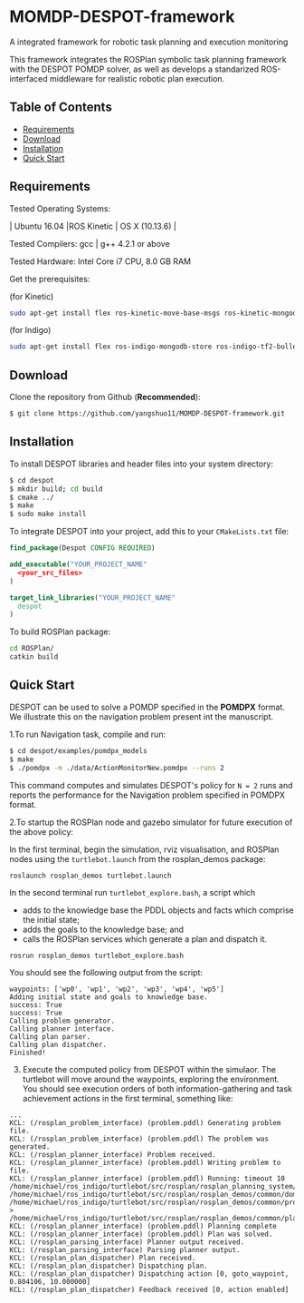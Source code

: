 # MOMDP-DESPOT-framework
A integrated framework for robotic task planning and execution monitoring

This framework integrates the ROSPlan symbolic task planning framework with the DESPOT POMDP solver, as well as develops a standarized ROS-interfaced middleware for realistic robotic plan execution.

## Table of Contents

* [Requirements](#requirements)
* [Download](#download)
* [Installation](#installation)
* [Quick Start](#quick-start)

## Requirements
Tested Operating Systems:

| Ubuntu 16.04 |ROS Kinetic | OS X (10.13.6) | 

Tested Compilers: gcc | g++ 4.2.1 or above

Tested Hardware: Intel Core i7 CPU, 8.0 GB RAM

Get the prerequisites:

(for Kinetic)
```sh
sudo apt-get install flex ros-kinetic-move-base-msgs ros-kinetic-mongodb-store ros-kinetic-tf2-bullet freeglut3-dev python-catkin-tools
```
(for Indigo)
```sh
sudo apt-get install flex ros-indigo-mongodb-store ros-indigo-tf2-bullet freeglut3-dev python-catkin-tools
```

## Download

Clone the repository from Github (**Recommended**):
```bash
$ git clone https://github.com/yangshuo11/MOMDP-DESPOT-framework.git
```

## Installation

To install DESPOT libraries and header files into your system directory:

```bash
$ cd despot
$ mkdir build; cd build
$ cmake ../
$ make
$ sudo make install
```
To integrate DESPOT into your project, add this to your `CMakeLists.txt` file:

```CMake
find_package(Despot CONFIG REQUIRED)

add_executable("YOUR_PROJECT_NAME"
  <your_src_files>
)

target_link_libraries("YOUR_PROJECT_NAME"
  despot
)
```

To build ROSPlan package:
```sh
cd ROSPlan/
catkin build
```

## Quick Start

DESPOT can be used to solve a POMDP specified in the **POMDPX** format. We illustrate this on the navigation problem present int the manuscript.

1.To run Navigation task, compile and run:

```bash
$ cd despot/examples/pomdpx_models
$ make
$ ./pomdpx -m ./data/ActionMonitorNew.pomdpx --runs 2 
```

This command computes and simulates DESPOT's policy for `N = 2` runs and reports the
performance for the Navigation problem specified in POMDPX format.

2.To startup the ROSPlan node and gazebo simulator for future execution of the above policy: 

In the first terminal, begin the simulation, rviz visualisation, and ROSPlan nodes using the `turtlebot.launch` from the rosplan_demos package:
```
roslaunch rosplan_demos turtlebot.launch
```
In the second terminal run `turtlebot_explore.bash`, a script which
- adds to the knowledge base the PDDL objects and facts which comprise the initial state;
- adds the goals to the knowledge base; and
- calls the ROSPlan services which generate a plan and dispatch it.
```
rosrun rosplan_demos turtlebot_explore.bash
```
You should see the following output from the script:
```
waypoints: ['wp0', 'wp1', 'wp2', 'wp3', 'wp4', 'wp5']
Adding initial state and goals to knowledge base.
success: True
success: True
Calling problem generator.
Calling planner interface.
Calling plan parser.
Calling plan dispatcher.
Finished!
```

3. Execute the computed policy from DESPOT within the simulaor.
The turtlebot will move around the waypoints, exploring the environment. You should see execution orders of both information-gathering and task achievement actions in the first terminal, something like:
```
...
KCL: (/rosplan_problem_interface) (problem.pddl) Generating problem file.
KCL: (/rosplan_problem_interface) (problem.pddl) The problem was generated.
KCL: (/rosplan_planner_interface) Problem received.
KCL: (/rosplan_planner_interface) (problem.pddl) Writing problem to file.
KCL: (/rosplan_planner_interface) (problem.pddl) Running: timeout 10 /home/michael/ros_indigo/turtlebot/src/rosplan/rosplan_planning_system/common/bin/popf /home/michael/ros_indigo/turtlebot/src/rosplan/rosplan_demos/common/domain_turtlebot_demo.pddl /home/michael/ros_indigo/turtlebot/src/rosplan/rosplan_demos/common/problem.pddl > /home/michael/ros_indigo/turtlebot/src/rosplan/rosplan_demos/common/plan.pddl
KCL: (/rosplan_planner_interface) (problem.pddl) Planning complete
KCL: (/rosplan_planner_interface) (problem.pddl) Plan was solved.
KCL: (/rosplan_parsing_interface) Planner output received.
KCL: (/rosplan_parsing_interface) Parsing planner output.
KCL: (/rosplan_plan_dispatcher) Plan received.
KCL: (/rosplan_plan_dispatcher) Dispatching plan.
KCL: (/rosplan_plan_dispatcher) Dispatching action [0, goto_waypoint, 0.804106, 10.000000]
KCL: (/rosplan_plan_dispatcher) Feedback received [0, action enabled]
```

